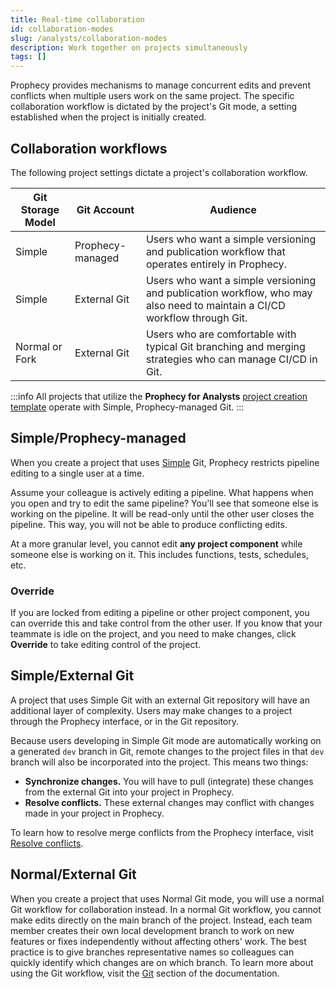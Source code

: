 ```yaml
---
title: Real-time collaboration
id: collaboration-modes
slug: /analysts/collaboration-modes
description: Work together on projects simultaneously
tags: []
---
```


Prophecy provides mechanisms to manage concurrent edits and prevent conflicts when multiple users work on the same project. The specific collaboration workflow is dictated by the project's Git mode, a setting established when the project is initially created.

## Collaboration workflows

The following project settings dictate a project's collaboration workflow.

| Git Storage Model | Git Account      | Audience                                                                                                                 |
| ----------------- | ---------------- | ------------------------------------------------------------------------------------------------------------------------ |
| Simple            | Prophecy-managed | Users who want a simple versioning and publication workflow that operates entirely in Prophecy.                          |
| Simple            | External Git     | Users who want a simple versioning and publication workflow, who may also need to maintain a CI/CD workflow through Git. |
| Normal or Fork    | External Git     | Users who are comfortable with typical Git branching and merging strategies who can manage CI/CD in Git.                 |

:::info
All projects that utilize the **Prophecy for Analysts** [project creation template](/templates) operate with Simple, Prophecy-managed Git.
:::

## Simple/Prophecy-managed

When you create a project that uses [Simple](docs/analysts/version-control/version-control.md) Git, Prophecy restricts pipeline editing to a single user at a time.

Assume your colleague is actively editing a pipeline. What happens when you open and try to edit the same pipeline? You'll see that someone else is working on the pipeline. It will be read-only until the other user closes the pipeline. This way, you will not be able to produce conflicting edits.

At a more granular level, you cannot edit **any project component** while someone else is working on it. This includes functions, tests, schedules, etc.

### Override

If you are locked from editing a pipeline or other project component, you can override this and take control from the other user. If you know that your teammate is idle on the project, and you need to make changes, click **Override** to take editing control of the project.

## Simple/External Git

A project that uses Simple Git with an external Git repository will have an additional layer of complexity. Users may make changes to a project through the Prophecy interface, or in the Git repository.

Because users developing in Simple Git mode are automatically working on a generated `dev` branch in Git, remote changes to the project files in that `dev` branch will also be incorporated into the project. This means two things:

- **Synchronize changes.** You will have to pull (integrate) these changes from the external Git into your project in Prophecy.
- **Resolve conflicts.** These external changes may conflict with changes made in your project in Prophecy.

To learn how to resolve merge conflicts from the Prophecy interface, visit [Resolve conflicts](docs/ci-cd/git/git-resolve.md).

## Normal/External Git

When you create a project that uses Normal Git mode, you will use a normal Git workflow for collaboration instead. In a normal Git workflow, you cannot make edits directly on the main branch of the project. Instead, each team member creates their own local development branch to work on new features or fixes independently without affecting others' work. The best practice is to give branches representative names so colleagues can quickly identify which changes are on which branch. To learn more about using the Git workflow, visit the [Git](docs/ci-cd/git/git.md) section of the documentation.
